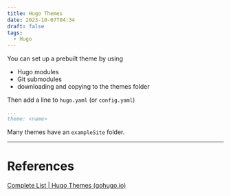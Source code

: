 ```yaml
---
title: Hugo Themes
date: 2023-10-07T04:34
draft: false
tags:
  - Hugo
---
```

You can set up a prebuilt theme by using

- Hugo modules
- Git submodules
- downloading and copying to the themes folder

Then add a line to `hugo.yaml` (or `config.yaml`)

```yaml
...
theme: <name>
```

Many themes have an `exampleSite` folder.

---
# References

[Complete List | Hugo Themes (gohugo.io)](https://themes.gohugo.io/)